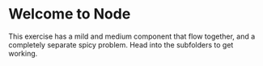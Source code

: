 # Welcome to Node

This exercise has a mild and medium component that flow together, and a completely separate spicy problem. Head into the subfolders to get working.
